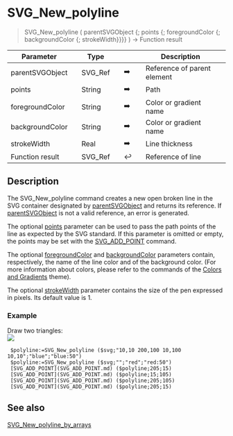 <!-- nodeReference := SVG_New_polyline ( parentReference ; path ; strokeColor ; fillColor ; strokeWidth )
 -> parentReference (Text)
 -> path (Text)
 -> strokeColor (Text)
 -> fillColor (Text)
 -> strokeWidth (Real)
 <- nodeReference (Text)-->
# SVG_New_polyline

> SVG_New_polyline ( parentSVGObject {; points {; foregroundColor {; backgroundColor {; strokeWidth}}}} ) -> Function result

| Parameter |     | Type |     |     |     | Description |     |
| --- | --- | --- | --- | --- | --- | --- | --- |
| parentSVGObject |     | SVG_Ref |     | ➡️ |     | Reference of parent element |     |
| points |     | String |     | ➡️ |     | Path |     |
| foregroundColor |     | String |     | ➡️ |     | Color or gradient name |     |
| backgroundColor |     | String |     | ➡️ |     | Color or gradient name |     |
| strokeWidth |     | Real |     | ➡️ |     | Line thickness |     |
| Function result |     | SVG_Ref |     | ↩️ |     | Reference of line |     |

## Description

The SVG_New_polyline command creates a new open broken line in the SVG container designated by [parentSVGObject](# "Reference of parent element") and returns its reference. If [parentSVGObject](# "Reference of parent element") is not a valid reference, an error is generated.

The optional [points](# "Path") parameter can be used to pass the path points of the line as expected by the SVG standard. If this parameter is omitted or empty, the points may be set with the [SVG_ADD_POINT](SVG_ADD_POINT.md)  command.

The optional [foregroundColor](# "Color or gradient name") and [backgroundColor](# "Color or gradient name") parameters contain, respectively, the name of the line color and of the background color. (For more information about colors, please refer to the commands of the [Colors and Gradients](Colors%20and%20Gradients.md "Colors and Gradients") theme).

The optional [strokeWidth](# "Line thickness") parameter contains the size of the pen expressed in pixels. Its default value is 1.

### Example  

Draw two triangles:  
![](..Home.md..Home.mdpictureHome.md195301Home.mdpict195301.en.png)

```4d
 $polyline:=SVG_New_polyline ($svg;"10,10 200,100 10,100 10,10";"blue";"blue:50")  
 $polyline:=SVG_New_polyline ($svg;"";"red";"red:50")  
 [SVG_ADD_POINT](SVG_ADD_POINT.md) ($polyline;205;15)  
 [SVG_ADD_POINT](SVG_ADD_POINT.md) ($polyline;15;105)  
 [SVG_ADD_POINT](SVG_ADD_POINT.md) ($polyline;205;105)  
 [SVG_ADD_POINT](SVG_ADD_POINT.md) ($polyline;205;15)
```

## See also

[SVG_New_polyline_by_arrays](SVG_New_polyline_by_arrays.md)
